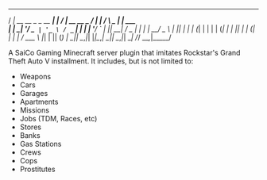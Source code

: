   ____                     _    ____            __ _        _         _        
 / ___|_ __ __ _ _ __   __| |  / ___|_ __ __ _ / _| |_     / \  _   _| |_ ___  
| |  _| '__/ _` | '_ \ / _` | | |   | '__/ _` | |_| __|   / _ \| | | | __/ _ \ 
| |_| | | | (_| | | | | (_| | | |___| | | (_| |  _| |_   / ___ \ |_| | || (_) |
 \____|_|  \__,_|_| |_|\__,_|  \____|_|  \__,_|_|  \__| /_/   \_\__,_|\__\___/ 
 
 A SaiCo Gaming Minecraft server plugin that imitates Rockstar's Grand Theft Auto V installment. It includes, but is not limited to:
   - Weapons
   - Cars
   - Garages
   - Apartments
   - Missions
   - Jobs (TDM, Races, etc)
   - Stores
   - Banks
   - Gas Stations
   - Crews
   - Cops
   - Prostitutes
